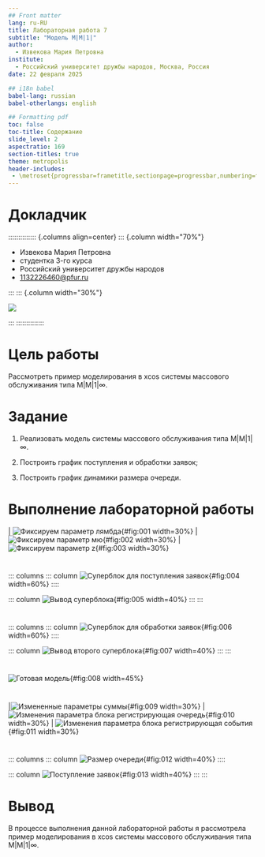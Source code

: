 ```yaml
---
## Front matter
lang: ru-RU
title: Лабораторная работа 7
subtitle: "Модель M|M|1|"
author:
  - Извекова Мария Петровна
institute:
  - Российский университет дружбы народов, Москва, Россия
date: 22 февраля 2025

## i18n babel
babel-lang: russian
babel-otherlangs: english

## Formatting pdf
toc: false
toc-title: Содержание
slide_level: 2
aspectratio: 169
section-titles: true
theme: metropolis
header-includes:
 - \metroset{progressbar=frametitle,sectionpage=progressbar,numbering=fraction}
---
```


# Докладчик

:::::::::::::: {.columns align=center}
::: {.column width="70%"}

  * Извекова Мария Петровна
  * студентка 3-го курса
  * Российский университет дружбы народов
  * [1132226460@pfur.ru](mailto:1132226460@pfur.ru)

:::
::: {.column width="30%"}

![](./image/my_photo.jpg)

:::
::::::::::::::

# Цель работы

Рассмотреть пример моделирования в xcos системы массового обслуживания типа M|M|1|∞.

# Задание

1. Реализовать модель системы массового обслуживания типа M|M|1|∞.

2. Построить график поступления и обработки заявок;
3. Построить график динамики размера очереди.

# Выполнение лабораторной работы

| ![Фиксируем параметр лямбда](image/photo_7.png){#fig:001 width=30%} | ![Фиксируем параметр мю](image/photo_6.png){#fig:002 width=30%} | ![Фиксируем параметр z](image/photo_8.png){#fig:003 width=30%}


#

::: columns
::: column
![Суперблок для поступления заявок](image/photo_2.png){#fig:004 width=60%}
::::

::: column
![Вывод суперблока](image/photo_3.png){#fig:005 width=40%}
::: 
:::


#

::: columns
::: column
![Суперблок для обработки заявок](image/photo_5.png){#fig:006 width=60%}
::::

::: column
![Вывод второго суперблока](image/photo_4.png){#fig:007 width=40%}
::: 
:::

#

![Готовая модель](image/photo_9.png){#fig:008 width=45%}

#

|![Измененные параметры суммы](image/photo_12.png){#fig:009 width=30%} | ![Изменения параметра блока регистрирующая очередь](image/photo_13.png){#fig:010 width=30%} | ![Изменения параметра блока регистрирующая события](image/photo_14.png){#fig:011 width=30%}


#

::: columns
::: column
![Размер очереди](image/photo_10.png){#fig:012 width=40%}
::::

::: column
![Поступление заявок](image/photo_11.png){#fig:013 width=40%}
:::
:::

# Вывод

В процессе выполнения данной лабораторной работы я рассмотрела пример моделирования в xcos системы массового обслуживания типа M|M|1|∞.